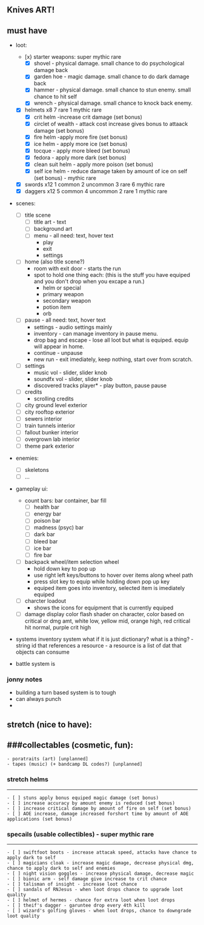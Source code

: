 ## Knives ART!
## must have
- loot: 
	- [x}  starter weapons: super mythic rare
		- [x] shovel - physical damage. small chance to do psychological damage back
		- [x] garden hoe - magic damage. small chance to do dark damage back
		- [x] hammer - physical damage. small chance to stun enemy. small chance to hit self
		- [x] wrench - physical damage. small chance to knock back enemy. 
	- [x] helmets x8 7 rare 1 mythic rare
		- [x] crit helm -increase crit damage (set bonus)
		- [x] circlet of wealth - attack cost increase gives bonus to attaack damage (set bonus)
		- [x] fire helm -apply more fire (set bonus)
		- [x] ice helm - apply more ice (set bonus)
		- [x] tocque - apply more bleed (set bonus)
		- [x] fedora - apply more dark (set bonus)
		- [x] clean suit helm - apply more poison (set bonus)
		- [x] self ice helm - reduce damage taken by amount of ice on self (set bonus) - mythic rare
	- [x] swords x12 1 common 2 uncommon 3 rare 6 mythic rare
	- [x] daggers x12 5 common 4 uncommon 2 rare 1 mythic rare
- scenes:
	- [ ] title scene
	    - [ ] title art - text
	    - [ ] background art
	    - [ ] menu - all need: text, hover text
	        - play
	        - exit
	        - settings
	- [ ] home (also title scene?)
	    - room with exit door - starts the run
	    - spot to hold one thing each: (this is the stuff you have equiped and you don't drop when you excape a run.)
	        - helm or special 
	        - primary weapon
	        - secondary weapon
	        - potion item
	        - orb
	- [ ] pause - all need: text, hover text
	    - settings - audio settings mainly
	    - inventory - can manage inventory in pause menu.
	    - drop bag and escape - lose all loot but what is equiped. equip will appear in home.
	    - continue - unpause
	    - new run - exit imediately, keep nothing, start over from scratch.
	- [ ] settings
	    - music vol - slider, slider knob
	    - soundfx vol - slider, slider knob
	    - discovered tracks player* - play button, pause pause
	- [ ] credits
	    - scrolling credits
	- [ ] city ground level exterior
	- [ ] city rooftop exterior
	- [ ] sewers interior
	- [ ] train tunnels interior
	- [ ] fallout bunker interior
	- [ ] overgrown lab interior
	- [ ] theme park exterior
- enemies:
    - [ ] skeletons
    - [ ] ...
- gameplay ui:
    - count bars: bar container, bar fill
        - [ ] health bar
        - [ ] energy bar
        - [ ] poison bar
        - [ ] madness (psyc) bar
        - [ ] dark bar
        - [ ] bleed bar
        - [ ] ice bar
        - [ ] fire bar
    - [ ] backpack wheel/item selection wheel
        - hold down key to pop up
        - use right left keys/buttons to hover over items along wheel path
        - press slot key to equip while holding down pop up key
        - equiped item goes into inventory, selected item is imediately equiped
    - [ ] charcter loadout
        - shows the icons for equipment that is currently equiped
    - [ ] damage display 
        color flash shader on character, color based on critical or dmg amt, white low, yellow mid, orange high, red critical hit normal, purple crit high 

- systems
 inventory system
 	what if it is just dictionary?
  	what is a thing?
  		- string id that references a resource
  		- a resource is a list of dat that objects can consume

- battle system is 
		
### jonny notes
- building a turn based system is to tough
- can always punch
- 
## stretch (nice to have):
###collectables (cosmetic, fun):
----
	- poratraits (art) [unplanned]
	- tapes (music) (+ bandcamp DL codes?) [unplanned]
### stretch helms
----
	- [ ] stuns apply bonus equiped magic damage (set bonus)
	- [ ] increase accuracy by amount enemy is reduced (set bonus)
	- [ ] increase critical damage by amount of fire on self (set bonus)
	- [ ] AOE increase, damage increased forshort time by amount of AOE applications (set bonus)
### specails (usable collectibles) - super mythic rare
----
	- [ ] swiftfoot boots - increase attacak speed, attacks have chance to apply dark to self
	- [ ] magicians cloak - increase magic damage, decrease physical dmg, chance to apply dark to self and enemies
	- [ ] night vision goggles - increase physical damage, decrease magic
	- [ ] bionic arm - self damage give increase to crit chance
	- [ ] talisman of insight - increase loot chance
	- [ ] sandals of RNJesus - when loot drops chance to upgrade loot quality
	- [ ] helmet of hermes - chance for extra loot when loot drops
	- [ ] theif's dagger - garuntee drop every 4th kill
	- [ ] wizard's golfing gloves - when loot drops, chance to downgrade loot quality
